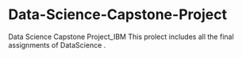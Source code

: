 # Data-Science-Capstone-Project
Data Science Capstone Project_IBM
This prolect includes all the final assignments of DataScience .
